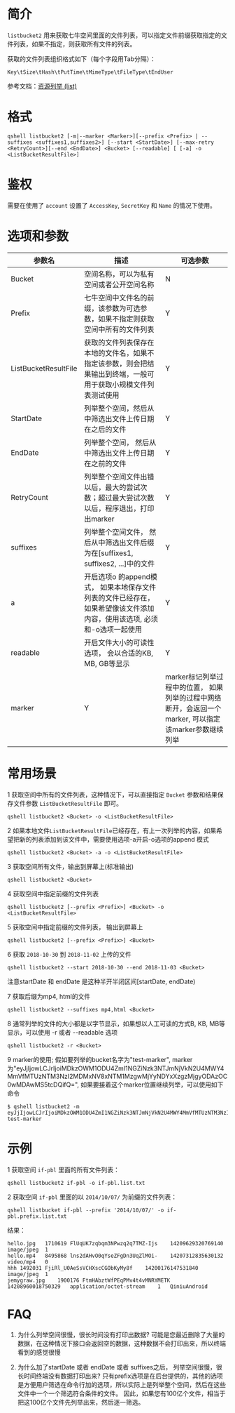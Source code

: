 # 简介
`listbucket2` 用来获取七牛空间里面的文件列表，可以指定文件前缀获取指定的文件列表，如果不指定，则获取所有文件的列表。

获取的文件列表组织格式如下（每个字段用Tab分隔）：
```
Key\tSize\tHash\tPutTime\tMimeType\tFileType\tEndUser
```

参考文档：[资源列举 (list)](http://developer.qiniu.com/code/v6/api/kodo-api/rs/list.html)


# 格式
```
qshell listbucket2 [-m|--marker <Marker>][--prefix <Prefix> | --suffixes <suffixes1,suffixes2>] [--start <StartDate>] [--max-retry <RetryCount>][--end <EndDate>] <Bucket> [--readable] [ [-a] -o <ListBucketResultFile>]
```

# 鉴权
需要在使用了 `account` 设置了 `AccessKey`, `SecretKey` 和  `Name` 的情况下使用。

# 选项和参数
| 参数名 |  描述  | 可选参数 |
|-------|-------|---------|
| Bucket | 空间名称，可以为私有空间或者公开空间名称 | N |
| Prefix | 七牛空间中文件名的前缀，该参数为可选参数，如果不指定则获取空间中所有的文件列表 | Y |
| ListBucketResultFile | 获取的文件列表保存在本地的文件名，如果不指定该参数，则会把结果输出到终端，一般可用于获取小规模文件列表测试使用 | Y |
| StartDate | 列举整个空间，然后从中筛选出文件上传日期在<StartDate>之后的文件 | Y |
| EndDate | 列举整个空间， 然后从中筛选出文件上传日期在<EndDate>之前的文件                                                 | Y |
| RetryCount | 列举整个空间文件出错以后，最大的尝试次数；超过最大尝试次数以后，程序退出，打印出marker                         | Y |
| suffixes | 列举整个空间文件， 然后从中筛选出文件后缀为在[suffixes1, suffixes2, ...]中的文件                               | Y |
| a | 开启选项o 的append模式， 如果本地保存文件列表的文件已经存在，如果希望像该文件添加内容，使用该选项, 必须和-o选项一起使用   | Y        |
| readable | 开启文件大小的可读性选项， 会以合适的KB, MB, GB等显示 | Y |
|marker| Y| marker标记列举过程中的位置， 如果列举的过程中网络断开，会返回一个marker, 可以指定该marker参数继续列举|


# 常用场景
1 获取空间中所有的文件列表，这种情况下，可以直接指定 `Bucket` 参数和结果保存文件参数 `ListBucketResultFile` 即可。

```
qshell listbucket2 <Bucket> -o <ListBucketResultFile>
```
 
2 如果本地文件`ListBucketResultFile`已经存在，有上一次列举的内容，如果希望把新的列表添加到该文件中，需要使用选项-a开启-o选项的append 模式
 
 ```
 qshell listbucket2 <Bucket> -a -o <ListBucketResultFile>
 ```

3 获取空间所有文件，输出到屏幕上(标准输出)

 ```
 qshell listbucket2 <Bucket> 
 ```

4 获取空间中指定前缀的文件列表

```
qshell listbucket2 [--prefix <Prefix>] <Bucket> -o <ListBucketResultFile>
```

5 获取空间中指定前缀的文件列表， 输出到屏幕上
 
 ```
 qshell listbucket2 [--prefix <Prefix>] <Bucket>
 ```
 
6 获取 `2018-10-30` 到 `2018-11-02` 上传的文件
 ```
 qshell listbucket2 --start 2018-10-30 --end 2018-11-03 <Bucket>
 ```
注意startDate 和 endDate 是这种半开半闭区间[startDate, endDate)

7 获取后缀为mp4, html的文件
 ```
 qshell listbucket2 --suffixes mp4,html <Bucket>
 ```
 
8 通常列举的文件的大小都是以字节显示，如果想以人工可读的方式B, KB, MB等显示，可以使用 -r 或者 --readable 选项
 ```
 qshell listbucket2 -r <Bucket>
 ```

9 marker的使用; 假如要列举的bucket名字为"test-marker", marker为"eyJjIjowLCJrIjoiMDkzOWM1ODU4ZmI1NGZiNzk3NTJmNjVkN2U4MWY4MmVfMTUzNTM3NzI2MDMxNV8xNTM1MzgwMjYyNDYxXzgzMjgyODAzOC0wMDAwMS5tcDQifQ=", 如果要接着这个marker位置继续列举，可以使用如下命令
 ```
 $ qshell listbucket2 -m eyJjIjowLCJrIjoiMDkzOWM1ODU4ZmI1NGZiNzk3NTJmNjVkN2U4MWY4MmVfMTUzNTM3NzI2MDMxNV8xNTM1MzgwMjYyNDYxXzgzMjgyODAzOC0wMDAwMS5tcDQifQ= test-marker
 ```


# 示例
1 获取空间 `if-pbl` 里面的所有文件列表：
```
qshell listbucket2 if-pbl -o if-pbl.list.txt
```

2 获取空间 `if-pbl` 里面的以 `2014/10/07/` 为前缀的文件列表：
```
qshell listbucket if-pbl --prefix '2014/10/07/' -o if-pbl.prefix.list.txt
```

结果：
```
hello.jpg	1710619	FlUqUK7zqbqm3NPwzq2q7TMZ-Ijs	14209629320769140	image/jpeg  1
hello.mp4	8495868	lns2dAHvO0qYseZFgDn3UqZlMOi-	14207312835630132	video/mp4   0
hhh	1492031	FjiRl_U0AeSsVCHXscCGObKyMy8f	14200176147531840	image/jpeg  1
jemygraw.jpg	1900176	FtmHAbztWfPEqPMv4t4vMNRYMETK	14208960018750329	application/octet-stream	1   QiniuAndroid
```

# FAQ
1. 为什么列举空间很慢，很长时间没有打印出数据?
可能是您最近删除了大量的数据，在这种情况下接口会返回空的数据，这种数据不会打印出来，所以终端看到的感觉很慢

2. 为什么加了startDate 或者 endDate 或者 suffixes之后， 列举空间很慢，很长时间终端没有数据打印出来?
只有prefix选项是在后台提供的，其他的选项是方便用户筛选在命令行加的选项，所以实际上是列举整个空间，然后在这些文件中一个一个筛选符合条件的文件。
因此，如果您有100亿个文件，相当于把这100亿个文件先列举出来，然后逐一筛选。
